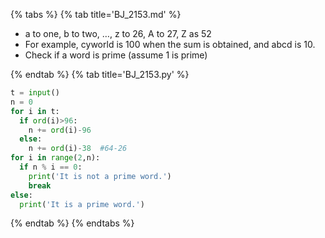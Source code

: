 {% tabs %}
{% tab title='BJ_2153.md' %}

* a to one, b to two, …, z to 26, A to 27, Z as 52
* For example, cyworld is 100 when the sum is obtained, and abcd is 10.
* Check if a word is prime (assume 1 is prime)

{% endtab %}
{% tab title='BJ_2153.py' %}

```py
t = input()
n = 0
for i in t:
  if ord(i)>96:
    n += ord(i)-96
  else:
    n += ord(i)-38  #64-26
for i in range(2,n):
  if n % i == 0:
    print('It is not a prime word.')
    break
else:
  print('It is a prime word.')
````

{% endtab %}
{% endtabs %}